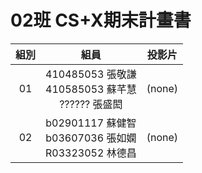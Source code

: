 # 02班 CS+X期末計畫書

組別 | 組員 | 投影片
:--:|:----:| -----
01 | 410485053 張敬謙<br>410585053 蘇芊慧<br>?????? 張盛閎 | (none)
02 | b02901117 蘇健智<br>b03607036 張如嫻<br>R03323052 林德昌| (none)